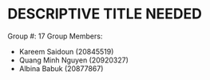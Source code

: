# DESCRIPTIVE TITLE NEEDED

Group #: 17
Group Members: 
- Kareem Saidoun (20845519)
- Quang Minh Nguyen (20920327)
- Albina Babuk (20877867)
